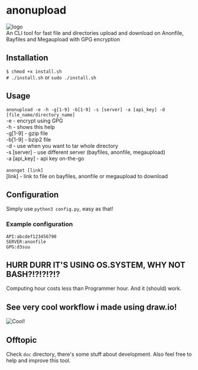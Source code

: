 # anonupload
![logo](https://raw.githubusercontent.com/d3suu/anonupload/dev/doc/pixil-frame-0.png)<br />
An CLI tool for fast file and directories upload and download on Anonfile, Bayfiles and Megaupload with GPG encryption

## Installation
`$ chmod +x install.sh`<br />
`# ./install.sh` or `sudo ./install.sh`

## Usage
`anonupload -e -h -g[1-9] -b[1-9] -s [server] -a [api_key] -d [file_name/directory_name]`<br>
-e - encrypt using GPG<br>
-h - shows this help<br>
-g[1-9] - gzip file<br>
-b[1-9] - bzip2 file<br>
-d - use when you want to tar whole directory<br>
-s [server] - use different server (bayfiles, anonfile, megaupload)<br>
-a [api_key] - api key on-the-go<br><br>
`anonget [link]`<br>
[link] - link to file on bayfiles, anonfile or megaupload to download

 
## Configuration
Simply use `python3 config.py`, easy as that!

### Example configuration
`API:abcdef123456790`<br />
`SERVER:anonfile`<br />
`GPG:d3suu`

## HURR DURR IT'S USING OS.SYSTEM, WHY NOT BASH?!?!?!?!?
Computing hour costs less than Programmer hour. And it (should) work.

## See very cool workflow i made using draw.io!
![Cool!](https://raw.githubusercontent.com/d3suu/anonupload/dev/doc/Anonupload%20workflow.png)

## Offtopic
Check `doc` directory, there's some stuff about development. Also feel free to help and improve this tool.
